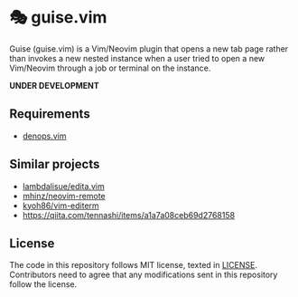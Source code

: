 # 🎭 guise.vim

Guise (guise.vim) is a Vim/Neovim plugin that opens a new tab page rather than
invokes a new nested instance when a user tried to open a new Vim/Neovim through
a job or terminal on the instance.

**UNDER DEVELOPMENT**

## Requirements

- [denops.vim](https://github.com/vim-denops/denops.vim)

## Similar projects

- [lambdalisue/edita.vim](https://github.com/lambdalisue/edita.vim)
- [mhinz/neovim-remote](https://github.com/mhinz/neovim-remote)
- [kyoh86/vim-editerm](https://github.com/kyoh86/vim-editerm)
- https://qiita.com/tennashi/items/a1a7a08ceb69d2768158

## License

The code in this repository follows MIT license, texted in [LICENSE](./LICENSE).
Contributors need to agree that any modifications sent in this repository follow
the license.

